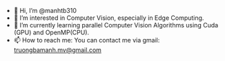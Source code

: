 - 👋 Hi, I’m @manhtb310
- 👀 I’m interested in Computer Vision, especially in Edge Computing.
- 🌱 I’m currently learning parallel Computer Vision Algorithms using Cuda (GPU) and OpenMP(CPU).
- 📫 How to reach me: You can contact me via gmail: truongbamanh.mv@gmail.com

<!---
manhtb310/manhtb310 is a ✨ special ✨ repository because its `README.md` (this file) appears on your GitHub profile.
You can click the Preview link to take a look at your changes.
--->
